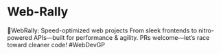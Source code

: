 # Web-Rally
🏁WebRally: Speed-optimized web projects From sleek frontends to nitro-powered APIs—built for performance &amp; agility. PRs welcome—let’s race toward cleaner code! #WebDevGP

